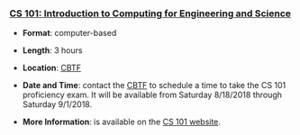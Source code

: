 ### <a name="CS101" class="anchor"></a>[CS 101: Introduction to Computing for Engineering and Science](https://relate.cs.illinois.edu/course/cs101-prof/)

* **Format**: computer-based
<!--- -->
* **Length**: 3 hours
<!--- -->
* **Location**: [CBTF](https://cbtf.engr.illinois.edu/)
<!--- -->
* **Date and Time**: contact the [CBTF](https://cbtf.engr.illinois.edu/) to
  schedule a time to take the CS 101 proficiency exam. It will be available
  from Saturday 8/18/2018 through Saturday 9/1/2018.
<!--- -->
* **More Information**: is available on the [CS 101 website](https://relate.cs.illinois.edu/course/cs101-prof/).

